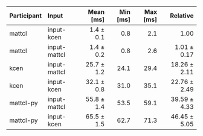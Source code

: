 | Participant | Input | Mean [ms] | Min [ms] | Max [ms] | Relative |
|:---|:---|---:|---:|---:|---:|
| mattcl | input-kcen | 1.4 ± 0.1 | 0.8 | 2.1 | 1.00 |
| mattcl | input-mattcl | 1.4 ± 0.2 | 0.8 | 2.6 | 1.01 ± 0.17 |
| kcen | input-mattcl | 25.7 ± 1.2 | 24.1 | 29.4 | 18.26 ± 2.11 |
| kcen | input-kcen | 32.1 ± 0.8 | 31.0 | 35.1 | 22.76 ± 2.49 |
| mattcl-py | input-mattcl | 55.8 ± 1.4 | 53.5 | 59.1 | 39.59 ± 4.33 |
| mattcl-py | input-kcen | 65.5 ± 1.5 | 62.7 | 71.3 | 46.45 ± 5.05 |
